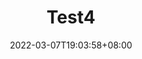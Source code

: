 ---
title:          "Test4"
subTitle:       ""
description:    ""
date:           2022-03-07T19:03:58+08:00
author:         ""
image:          ""
tags:           ["arrset"]
categories:     []
archives:       ""
weight:         0
draft:          false
---